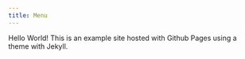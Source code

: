 ```yaml
---
title: Menu
---
```


Hello World! This is an example site hosted with Github Pages using a theme with Jekyll.
